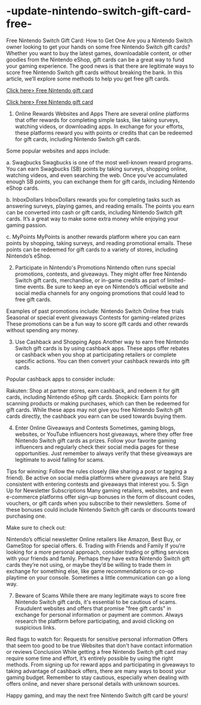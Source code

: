 # -update-nintendo-switch-gift-card-free-
Free Nintendo Switch Gift Card: How to Get One
Are you a Nintendo Switch owner looking to get your hands on some free Nintendo Switch gift cards? Whether you want to buy the latest games, downloadable content, or other goodies from the Nintendo eShop, gift cards can be a great way to fund your gaming experience. The good news is that there are legitimate ways to score free Nintendo Switch gift cards without breaking the bank. In this article, we’ll explore some methods to help you get free gift cards.

[Click here> Free Nintendo gift card](https://giveway.nkdoffer.com/aFiohJOHlkfPjFpfjKqQgYxq/sdfJGlgfJGlfhdlHGFGKGlfhfKLHflGFjLHFhsdlkdgLGFGFl/FjsffgjJHGFhJFglfhkfdlGHGFdsjHFKfhKJsfhdf/jzJKJgkHufoRDkdivKgHvfvtkhfgjfhfgfHGfJjKg.html)

[Click here> Free Nintendo gift card](https://giveway.nkdoffer.com/aFiohJOHlkfPjFpfjKqQgYxq/sdfJGlgfJGlfhdlHGFGKGlfhfKLHflGFjLHFhsdlkdgLGFGFl/FjsffgjJHGFhJFglfhkfdlGHGFdsjHFKfhKJsfhdf/jzJKJgkHufoRDkdivKgHvfvtkhfgjfhfgfHGfJjKg.html)

1. Online Rewards Websites and Apps
There are several online platforms that offer rewards for completing simple tasks, like taking surveys, watching videos, or downloading apps. In exchange for your efforts, these platforms reward you with points or credits that can be redeemed for gift cards, including Nintendo Switch gift cards.

Some popular websites and apps include:

a. Swagbucks
Swagbucks is one of the most well-known reward programs. You can earn Swagbucks (SB) points by taking surveys, shopping online, watching videos, and even searching the web. Once you've accumulated enough SB points, you can exchange them for gift cards, including Nintendo eShop cards.

b. InboxDollars
InboxDollars rewards you for completing tasks such as answering surveys, playing games, and reading emails. The points you earn can be converted into cash or gift cards, including Nintendo Switch gift cards. It’s a great way to make some extra money while enjoying your gaming passion.

c. MyPoints
MyPoints is another rewards platform where you can earn points by shopping, taking surveys, and reading promotional emails. These points can be redeemed for gift cards to a variety of stores, including Nintendo’s eShop.

2. Participate in Nintendo's Promotions
Nintendo often runs special promotions, contests, and giveaways. They might offer free Nintendo Switch gift cards, merchandise, or in-game credits as part of limited-time events. Be sure to keep an eye on Nintendo’s official website and social media channels for any ongoing promotions that could lead to free gift cards.

Examples of past promotions include:
Nintendo Switch Online free trials
Seasonal or special event giveaways
Contests for gaming-related prizes
These promotions can be a fun way to score gift cards and other rewards without spending any money.

3. Use Cashback and Shopping Apps
Another way to earn free Nintendo Switch gift cards is by using cashback apps. These apps offer rebates or cashback when you shop at participating retailers or complete specific actions. You can then convert your cashback rewards into gift cards.

Popular cashback apps to consider include:

Rakuten: Shop at partner stores, earn cashback, and redeem it for gift cards, including Nintendo eShop gift cards.
Shopkick: Earn points for scanning products or making purchases, which can then be redeemed for gift cards.
While these apps may not give you free Nintendo Switch gift cards directly, the cashback you earn can be used towards buying them.

4. Enter Online Giveaways and Contests
Sometimes, gaming blogs, websites, or YouTube influencers host giveaways, where they offer free Nintendo Switch gift cards as prizes. Follow your favorite gaming influencers and regularly check their social media pages for these opportunities. Just remember to always verify that these giveaways are legitimate to avoid falling for scams.

Tips for winning:
Follow the rules closely (like sharing a post or tagging a friend).
Be active on social media platforms where giveaways are held.
Stay consistent with entering contests and giveaways that interest you.
5. Sign Up for Newsletter Subscriptions
Many gaming retailers, websites, and even e-commerce platforms offer sign-up bonuses in the form of discount codes, vouchers, or gift cards when you subscribe to their newsletters. Some of these bonuses could include Nintendo Switch gift cards or discounts toward purchasing one.

Make sure to check out:

Nintendo’s official newsletter
Online retailers like Amazon, Best Buy, or GameStop for special offers.
6. Trading with Friends and Family
If you’re looking for a more personal approach, consider trading or gifting services with your friends and family. Perhaps they have extra Nintendo Switch gift cards they’re not using, or maybe they’d be willing to trade them in exchange for something else, like game recommendations or co-op playtime on your console. Sometimes a little communication can go a long way.

7. Beware of Scams
While there are many legitimate ways to score free Nintendo Switch gift cards, it's essential to be cautious of scams. Fraudulent websites and offers that promise "free gift cards" in exchange for personal information or payment are common. Always research the platform before participating, and avoid clicking on suspicious links.

Red flags to watch for:
Requests for sensitive personal information
Offers that seem too good to be true
Websites that don't have contact information or reviews
Conclusion
While getting a free Nintendo Switch gift card may require some time and effort, it’s entirely possible by using the right methods. From signing up for reward apps and participating in giveaways to taking advantage of cashback offers, there are many ways to boost your gaming budget. Remember to stay cautious, especially when dealing with offers online, and never share personal details with unknown sources.

Happy gaming, and may the next free Nintendo Switch gift card be yours!
